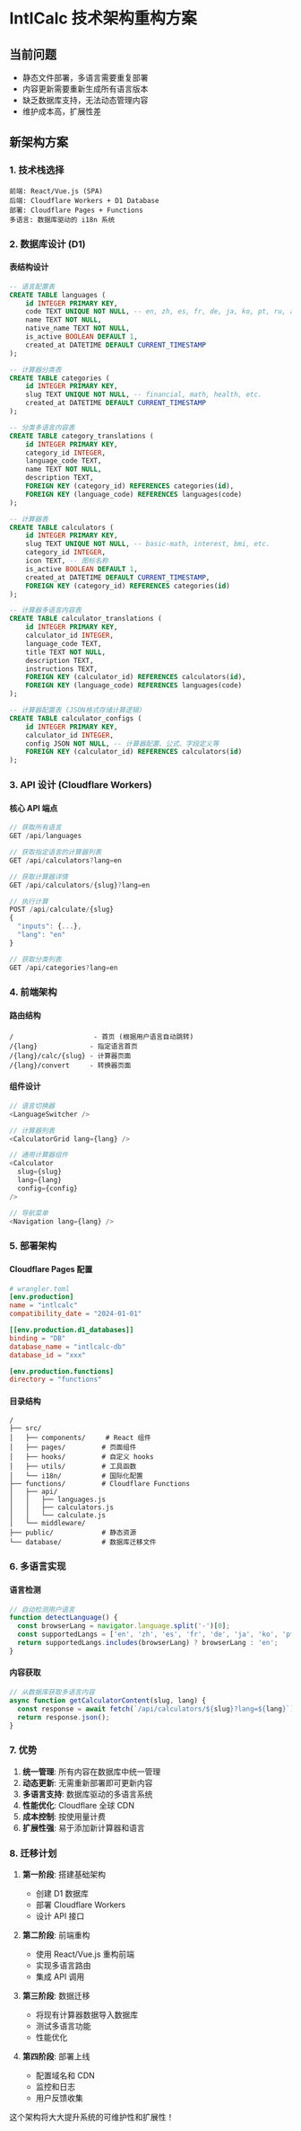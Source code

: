 # IntlCalc 技术架构重构方案

## 当前问题
- 静态文件部署，多语言需要重复部署
- 内容更新需要重新生成所有语言版本
- 缺乏数据库支持，无法动态管理内容
- 维护成本高，扩展性差

## 新架构方案

### 1. 技术栈选择
```
前端: React/Vue.js (SPA)
后端: Cloudflare Workers + D1 Database
部署: Cloudflare Pages + Functions
多语言: 数据库驱动的 i18n 系统
```

### 2. 数据库设计 (D1)

#### 表结构设计
```sql
-- 语言配置表
CREATE TABLE languages (
    id INTEGER PRIMARY KEY,
    code TEXT UNIQUE NOT NULL, -- en, zh, es, fr, de, ja, ko, pt, ru, ar
    name TEXT NOT NULL,
    native_name TEXT NOT NULL,
    is_active BOOLEAN DEFAULT 1,
    created_at DATETIME DEFAULT CURRENT_TIMESTAMP
);

-- 计算器分类表
CREATE TABLE categories (
    id INTEGER PRIMARY KEY,
    slug TEXT UNIQUE NOT NULL, -- financial, math, health, etc.
    created_at DATETIME DEFAULT CURRENT_TIMESTAMP
);

-- 分类多语言内容表
CREATE TABLE category_translations (
    id INTEGER PRIMARY KEY,
    category_id INTEGER,
    language_code TEXT,
    name TEXT NOT NULL,
    description TEXT,
    FOREIGN KEY (category_id) REFERENCES categories(id),
    FOREIGN KEY (language_code) REFERENCES languages(code)
);

-- 计算器表
CREATE TABLE calculators (
    id INTEGER PRIMARY KEY,
    slug TEXT UNIQUE NOT NULL, -- basic-math, interest, bmi, etc.
    category_id INTEGER,
    icon TEXT, -- 图标名称
    is_active BOOLEAN DEFAULT 1,
    created_at DATETIME DEFAULT CURRENT_TIMESTAMP,
    FOREIGN KEY (category_id) REFERENCES categories(id)
);

-- 计算器多语言内容表
CREATE TABLE calculator_translations (
    id INTEGER PRIMARY KEY,
    calculator_id INTEGER,
    language_code TEXT,
    title TEXT NOT NULL,
    description TEXT,
    instructions TEXT,
    FOREIGN KEY (calculator_id) REFERENCES calculators(id),
    FOREIGN KEY (language_code) REFERENCES languages(code)
);

-- 计算器配置表 (JSON格式存储计算逻辑)
CREATE TABLE calculator_configs (
    id INTEGER PRIMARY KEY,
    calculator_id INTEGER,
    config JSON NOT NULL, -- 计算器配置、公式、字段定义等
    FOREIGN KEY (calculator_id) REFERENCES calculators(id)
);
```

### 3. API 设计 (Cloudflare Workers)

#### 核心 API 端点
```javascript
// 获取所有语言
GET /api/languages

// 获取指定语言的计算器列表
GET /api/calculators?lang=en

// 获取计算器详情
GET /api/calculators/{slug}?lang=en

// 执行计算
POST /api/calculate/{slug}
{
  "inputs": {...},
  "lang": "en"
}

// 获取分类列表
GET /api/categories?lang=en
```

### 4. 前端架构

#### 路由结构
```
/                    - 首页 (根据用户语言自动跳转)
/{lang}             - 指定语言首页
/{lang}/calc/{slug} - 计算器页面
/{lang}/convert     - 转换器页面
```

#### 组件设计
```javascript
// 语言切换器
<LanguageSwitcher />

// 计算器列表
<CalculatorGrid lang={lang} />

// 通用计算器组件
<Calculator 
  slug={slug}
  lang={lang}
  config={config}
/>

// 导航菜单
<Navigation lang={lang} />
```

### 5. 部署架构

#### Cloudflare Pages 配置
```toml
# wrangler.toml
[env.production]
name = "intlcalc"
compatibility_date = "2024-01-01"

[[env.production.d1_databases]]
binding = "DB"
database_name = "intlcalc-db"
database_id = "xxx"

[env.production.functions]
directory = "functions"
```

#### 目录结构
```
/
├── src/
│   ├── components/     # React 组件
│   ├── pages/         # 页面组件
│   ├── hooks/         # 自定义 hooks
│   ├── utils/         # 工具函数
│   └── i18n/          # 国际化配置
├── functions/         # Cloudflare Functions
│   ├── api/
│   │   ├── languages.js
│   │   ├── calculators.js
│   │   └── calculate.js
│   └── middleware/
├── public/            # 静态资源
└── database/          # 数据库迁移文件
```

### 6. 多语言实现

#### 语言检测
```javascript
// 自动检测用户语言
function detectLanguage() {
  const browserLang = navigator.language.split('-')[0];
  const supportedLangs = ['en', 'zh', 'es', 'fr', 'de', 'ja', 'ko', 'pt', 'ru', 'ar'];
  return supportedLangs.includes(browserLang) ? browserLang : 'en';
}
```

#### 内容获取
```javascript
// 从数据库获取多语言内容
async function getCalculatorContent(slug, lang) {
  const response = await fetch(`/api/calculators/${slug}?lang=${lang}`);
  return response.json();
}
```

### 7. 优势

1. **统一管理**: 所有内容在数据库中统一管理
2. **动态更新**: 无需重新部署即可更新内容
3. **多语言支持**: 数据库驱动的多语言系统
4. **性能优化**: Cloudflare 全球 CDN
5. **成本控制**: 按使用量计费
6. **扩展性强**: 易于添加新计算器和语言

### 8. 迁移计划

1. **第一阶段**: 搭建基础架构
   - 创建 D1 数据库
   - 部署 Cloudflare Workers
   - 设计 API 接口

2. **第二阶段**: 前端重构
   - 使用 React/Vue.js 重构前端
   - 实现多语言路由
   - 集成 API 调用

3. **第三阶段**: 数据迁移
   - 将现有计算器数据导入数据库
   - 测试多语言功能
   - 性能优化

4. **第四阶段**: 部署上线
   - 配置域名和 CDN
   - 监控和日志
   - 用户反馈收集

这个架构将大大提升系统的可维护性和扩展性！ 